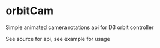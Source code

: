 # orbitCam
Simple animated camera rotations api for D3 orbit controller

See source for api, see example for usage
